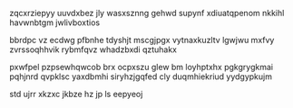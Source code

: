 zqcxrziepyy uuvdxbez jly wasxsznng gehwd supynf xdiuatqpenom nkkihl havwnbtgm jwlivboxtios

bbrdpc vz ecdwg pfbnhe tdyshjt mscgjpgx vytnaxkuzltv lgwjwu mxfvy zvrssoqhhvik rybmfqvz whadzbxdi qztuhakx

pxwfpel pzpsewhqwcob brx ocpxszu glew bm loyhptxhx pgkgrygkmai pqhjnrd qvpklsc yaxdbmhi siryhzjgqfed cly duqmhiekriud yydgypkujm

std ujrr xkzxc jkbze hz jp ls eepyeoj